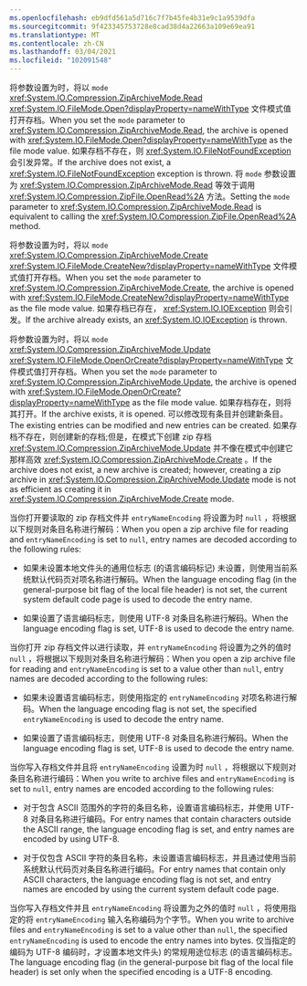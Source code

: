```yaml
---
ms.openlocfilehash: eb9dfd561a5d716c7f7b45fe4b31e9c1a9539dfa
ms.sourcegitcommit: 9f423345753728e8cad38d4a22663a109e69ea91
ms.translationtype: MT
ms.contentlocale: zh-CN
ms.lasthandoff: 03/04/2021
ms.locfileid: "102091548"
---
```

<span data-ttu-id="4fb8b-101">将参数设置为时，将以 `mode` <xref:System.IO.Compression.ZipArchiveMode.Read> <xref:System.IO.FileMode.Open?displayProperty=nameWithType> 文件模式值打开存档。</span><span class="sxs-lookup"><span data-stu-id="4fb8b-101">When you set the `mode` parameter to <xref:System.IO.Compression.ZipArchiveMode.Read>, the archive is opened with <xref:System.IO.FileMode.Open?displayProperty=nameWithType> as the file mode value.</span></span> <span data-ttu-id="4fb8b-102">如果存档不存在，则 <xref:System.IO.FileNotFoundException> 会引发异常。</span><span class="sxs-lookup"><span data-stu-id="4fb8b-102">If the archive does not exist, a <xref:System.IO.FileNotFoundException> exception is thrown.</span></span> <span data-ttu-id="4fb8b-103">将 `mode` 参数设置为 <xref:System.IO.Compression.ZipArchiveMode.Read> 等效于调用 <xref:System.IO.Compression.ZipFile.OpenRead%2A> 方法。</span><span class="sxs-lookup"><span data-stu-id="4fb8b-103">Setting the `mode` parameter to <xref:System.IO.Compression.ZipArchiveMode.Read> is equivalent to calling the <xref:System.IO.Compression.ZipFile.OpenRead%2A> method.</span></span>

<span data-ttu-id="4fb8b-104">将参数设置为时，将以 `mode` <xref:System.IO.Compression.ZipArchiveMode.Create> <xref:System.IO.FileMode.CreateNew?displayProperty=nameWithType> 文件模式值打开存档。</span><span class="sxs-lookup"><span data-stu-id="4fb8b-104">When you set the `mode` parameter to <xref:System.IO.Compression.ZipArchiveMode.Create>, the archive is opened with <xref:System.IO.FileMode.CreateNew?displayProperty=nameWithType> as the file mode value.</span></span> <span data-ttu-id="4fb8b-105">如果存档已存在， <xref:System.IO.IOException> 则会引发。</span><span class="sxs-lookup"><span data-stu-id="4fb8b-105">If the archive already exists, an <xref:System.IO.IOException> is thrown.</span></span>

<span data-ttu-id="4fb8b-106">将参数设置为时，将以 `mode` <xref:System.IO.Compression.ZipArchiveMode.Update> <xref:System.IO.FileMode.OpenOrCreate?displayProperty=nameWithType> 文件模式值打开存档。</span><span class="sxs-lookup"><span data-stu-id="4fb8b-106">When you set the `mode` parameter to <xref:System.IO.Compression.ZipArchiveMode.Update>,  the archive is opened with <xref:System.IO.FileMode.OpenOrCreate?displayProperty=nameWithType> as the file mode value.</span></span> <span data-ttu-id="4fb8b-107">如果存档存在，则将其打开。</span><span class="sxs-lookup"><span data-stu-id="4fb8b-107">If the archive exists, it is opened.</span></span> <span data-ttu-id="4fb8b-108">可以修改现有条目并创建新条目。</span><span class="sxs-lookup"><span data-stu-id="4fb8b-108">The existing entries can be modified and new entries can be created.</span></span> <span data-ttu-id="4fb8b-109">如果存档不存在，则创建新的存档;但是，在模式下创建 zip 存档 <xref:System.IO.Compression.ZipArchiveMode.Update> 并不像在模式中创建它那样高效 <xref:System.IO.Compression.ZipArchiveMode.Create> 。</span><span class="sxs-lookup"><span data-stu-id="4fb8b-109">If the archive does not exist, a new archive is created; however, creating a zip archive in <xref:System.IO.Compression.ZipArchiveMode.Update> mode is not as efficient as creating it in <xref:System.IO.Compression.ZipArchiveMode.Create> mode.</span></span>

<span data-ttu-id="4fb8b-110">当你打开要读取的 zip 存档文件并 `entryNameEncoding` 将设置为时 `null` ，将根据以下规则对条目名称进行解码：</span><span class="sxs-lookup"><span data-stu-id="4fb8b-110">When you open a zip archive file for reading and `entryNameEncoding` is set to `null`, entry names are decoded according to the following rules:</span></span>

-   <span data-ttu-id="4fb8b-111">如果未设置本地文件头的通用位标志 (的语言编码标记) 未设置，则使用当前系统默认代码页对项名称进行解码。</span><span class="sxs-lookup"><span data-stu-id="4fb8b-111">When the language encoding flag (in the general-purpose bit flag of the local file header) is not set, the current system default code page is used to decode the entry name.</span></span>

-   <span data-ttu-id="4fb8b-112">如果设置了语言编码标志，则使用 UTF-8 对条目名称进行解码。</span><span class="sxs-lookup"><span data-stu-id="4fb8b-112">When the language encoding flag is set, UTF-8 is used to decode the entry name.</span></span>

<span data-ttu-id="4fb8b-113">当你打开 zip 存档文件以进行读取，并 `entryNameEncoding` 将设置为之外的值时 `null` ，将根据以下规则对条目名称进行解码：</span><span class="sxs-lookup"><span data-stu-id="4fb8b-113">When you open a zip archive file for reading and `entryNameEncoding` is set to a value other than `null`, entry names are decoded according to the following rules:</span></span>

-   <span data-ttu-id="4fb8b-114">如果未设置语言编码标志，则使用指定的 `entryNameEncoding` 对项名称进行解码。</span><span class="sxs-lookup"><span data-stu-id="4fb8b-114">When the language encoding flag is not set, the specified `entryNameEncoding` is used to decode the entry name.</span></span>

-   <span data-ttu-id="4fb8b-115">如果设置了语言编码标志，则使用 UTF-8 对条目名称进行解码。</span><span class="sxs-lookup"><span data-stu-id="4fb8b-115">When the language encoding flag is set, UTF-8 is used to decode the entry name.</span></span>

<span data-ttu-id="4fb8b-116">当你写入存档文件并且将 `entryNameEncoding` 设置为时 `null` ，将根据以下规则对条目名称进行编码：</span><span class="sxs-lookup"><span data-stu-id="4fb8b-116">When you write to archive files and `entryNameEncoding` is set to `null`, entry names are encoded according to the following rules:</span></span>

-   <span data-ttu-id="4fb8b-117">对于包含 ASCII 范围外的字符的条目名称，设置语言编码标志，并使用 UTF-8 对条目名称进行编码。</span><span class="sxs-lookup"><span data-stu-id="4fb8b-117">For entry names that contain characters outside the ASCII range, the language encoding flag is set, and entry names are encoded by using UTF-8.</span></span>

-   <span data-ttu-id="4fb8b-118">对于仅包含 ASCII 字符的条目名称，未设置语言编码标志，并且通过使用当前系统默认代码页对条目名称进行编码。</span><span class="sxs-lookup"><span data-stu-id="4fb8b-118">For entry names that contain only ASCII characters, the language encoding flag is not set, and entry names are encoded by using the current system default code page.</span></span>

<span data-ttu-id="4fb8b-119">当你写入存档文件并且 `entryNameEncoding` 将设置为之外的值时 `null` ，将使用指定的将 `entryNameEncoding` 输入名称编码为个字节。</span><span class="sxs-lookup"><span data-stu-id="4fb8b-119">When you write to archive files and `entryNameEncoding` is set to a value other than `null`, the specified `entryNameEncoding` is used to encode the entry names into bytes.</span></span> <span data-ttu-id="4fb8b-120">仅当指定的编码为 UTF-8 编码时，才设置本地文件头) 的常规用途位标志 (的语言编码标志。</span><span class="sxs-lookup"><span data-stu-id="4fb8b-120">The language encoding flag (in the general-purpose bit flag of the local file header) is set only when the specified encoding is a UTF-8 encoding.</span></span>
